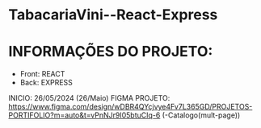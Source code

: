 # TabacariaVini--React-Express

# INFORMAÇÕES DO PROJETO:
* Front: REACT
* Back: EXPRESS

INICIO: 26/05/2024 (26/Maio)
FIGMA PROJETO: https://www.figma.com/design/wDBR4QYcjvye4Fv7L365GD/PROJETOS-PORTIFOLIO?m=auto&t=vPnNJr9I05btuCIq-6 (-Catalogo(mult-page))


